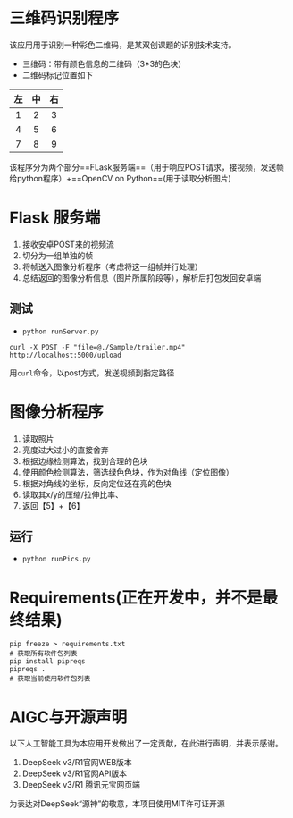 # 三维码识别程序
该应用用于识别一种彩色二维码，是某双创课题的识别技术支持。
- 三维码：带有颜色信息的二维码（3*3的色块）
- 二维码标记位置如下

|左|中|右|
|:--:|:--:|:--:|
1 | 2 | 3
4 | 5 | 6
7 | 8 | 9

该程序分为两个部分==FLask服务端==（用于响应POST请求，接视频，发送帧给python程序）+==OpenCV on Python==(用于读取分析图片)


# Flask 服务端
1. 接收安卓POST来的视频流
2. 切分为一组单独的帧
3. 将帧送入图像分析程序（考虑将这一组帧并行处理）
3. 总结返回的图像分析信息（图片所属阶段等），解析后打包发回安卓端




## 测试

- `python runServer.py`

```
curl -X POST -F "file=@./Sample/trailer.mp4" http://localhost:5000/upload
```
用`curl`命令，以post方式，发送视频到指定路径


# 图像分析程序
1. 读取照片
2. 亮度过大过小的直接舍弃
3. 根据边缘检测算法，找到合理的色块
4. 使用颜色检测算法，筛选绿色色块，作为对角线（定位图像）
5. 根据对角线的坐标，反向定位还在亮的色块
6. 读取其x/y的压缩/拉伸比率、
7. 返回【5】+【6】


## 运行
- `python runPics.py`

# Requirements(正在开发中，并不是最终结果)
```
pip freeze > requirements.txt
# 获取所有软件包列表
pip install pipreqs
pipreqs .
# 获取当前使用软件包列表
```


# AIGC与开源声明
以下人工智能工具为本应用开发做出了一定贡献，在此进行声明，并表示感谢。

1. DeepSeek v3/R1官网WEB版本
2. DeepSeek v3/R1官网API版本
3. DeepSeek v3/R1 腾讯元宝网页端

为表达对DeepSeek“源神”的敬意，本项目使用MIT许可证开源

